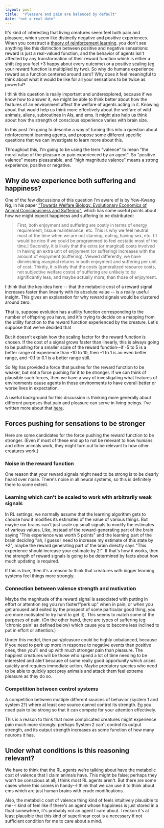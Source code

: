 ```yaml
---
layout: post
title:  "Pleasure and pain are balanced by default"
date: "not a real date"
---
```


It's kind of interesting that living creatures seem feel both pain and pleasure, which seem like distinctly negative and positive experiences. When you construct a [theory of reinforcement learning](https://en.wikipedia.org/wiki/Reinforcement_learning), you don't see anything like this distinction between positive and negative sensations: reward is just a real-valued function, and the behavior of agents isn't affected by any transformation of their reward function which is either a shift (eg you feel +3 happy about every outcome) or a positive scaling (eg your reward function is multiplied by two). So why do humans experience reward as a function centered around zero? Why does it feel meaningful to think about what it would be like for all your sensations to be twice as powerful?

I think this question is really important and underexplored, because if we know how to answer it, we might be able to think better about how the features of an environment affect the welfare of agents acting in it. Knowing about that would help us think more effectively about the welfare of wild animals, aliens, subroutines in AIs, and ems. It might also help us think about how the strength of conscious experience varies with brain size.

In this post I'm going to describe a way of turning this into a question about reinforcement learning agents, and propose some different specific questions that we can investigate to learn more about this.

Throughout this, I'm going to be using the term "valence" to mean "the moral value of the pleasure or pain experienced by an agent". So "positive valence" means pleasurable, and "high magnitude valence" means a strong experience, positive or negative.

## Why do we experience both suffering and happiness?

One of the few discussions of this question I'm aware of is by Yew-Kwang Ng, in his paper ["Towards Welfare Biology: Evolutionary Economics of Animal Consciousness and Suffering"](http://www.stafforini.com/library/ng-1995.pdf), which has some useful points about how we might expect happiness and suffering to be distributed:

> First, both enjoyment and suffering are costly in terms of energy requirement, tissue maintenance, etc. This is why we feel neutral most of the time when we are not starving, eating, having sex, etc. (It would be nice if we could be programmed to feel ecstatic most of the time.) Secondly, it is likely that the extra (or marginal) costs involved in having an extra unit of enjoyment (or suffering) increases with the amount of enjoyment (suffering). Viewed differently, we have diminishing marginal returns in both enjoyment and suffering per unit of cost. Thirdly, it is likely that the costs (generalized resource costs, not subjective welfare costs) of suffering are unlikely to be significantly less, and maybe actually more, than those of enjoyment.

I think that the key idea here -- that the metabolic cost of a reward signal increases faster than linearly with its absolute value -- is a really useful insight. This gives an explanation for why reward signals would be clustered around zero.

That is, suppose evolution has a utility function corresponding to the number of offspring you have, and it's trying to decide on a mapping from the utility function to the reward function experienced by the creature.  Let's suppose that we've decided that

But it doesn't explain how the scaling factor for the reward function is chosen. If the cost of a signal grows faster than linearly, this is always going to be pushing for a smaller scale of the reward function--if -5 to 5 is a better range of experience than -10 to 10, then -1 to 1 is an even better range, and -0.1 to 0.1 is a better range still.

So Ng has provided a force that pushes for the reward function to be weaker, but not a force pushing for it to be stronger. If we can think of plausible such forces, then we have a way of investigating what features of environments cause agents in those environments to have overall better or worse lives in expectation.

A useful background for this discussion is thinking more generally about different purposes that pain and pleasure can serve in living beings. I've written more about that [here](different-types-of-rewards).

## Forces pushing for sensations to be stronger

Here are some candidates for the force pushing the reward function to be stronger. (Even if most of these end up to not be relevant to how humans and other animals work, they might turn out to be relevant to how other creatures work.)

### Noise in the reward function

One reason that your reward signals might need to be strong is to be clearly heard over noise. There's noise in all neural systems, so this is definitely there to some extent.

### Learning which can't be scaled to work with arbitrarily weak signals

In RL settings, we normally assume that the learning algorithm gets to choose how it modifies its estimates of the value of various things. But maybe our brains can't just scale up small signals to modify the estimates of various values. Like, instead of the reward-generating part of the brain saying "This experience was worth 5 points" and the learning part of the brain deciding "ah, I guess I need to increase my estimate of this state by +2", maybe the reward generating part of the brain directly says "This experience should increase your estimate by 2!". If that's how it works, then the strength of reward signals is going to be determined by facts about how much updating is required.

If this is true, then it's a reason to think that creatures with bigger learning systems feel things more strongly.

### Connection between valence strength and motivation

Maybe the magnitude of the reward signal is associated with putting in effort or attention (eg you run faster/"perk up" when in pain, or when you get aroused and exited by the prospect of some particular good thing, you are more motivated to try hard to get it). This seems to match some of the purposes of pain. (On the other hand, there are types of suffering (eg 'chronic pain' as defined below) which cause you to become less inclined to put in effort or attention.)

Under this model, then pain/pleasure could be highly unbalanced, because if you need to perk up more in response to negative events than positive ones, then you'll end up with much stronger pain than pleasure. The happiest creatures will be those who spend a lot of time needing to be interested and alert because of some really good opportunity which arises quickly and requires immediate action. Maybe predatory species who need to be able to quickly spot prey animals and attack them feel extreme pleasure as they do so.

### Competition between control systems

A competition between multiple different sources of behavior (system 1 and system 2?) where at least one source cannot control its strength. Eg you need pain to be strong so that it can compete for your attention effectively.

This is a reason to think that more complicated creatures might experience pain much more strongly: perhaps System 2 can't control its output strength, and its output strength increases as some function of how many neurons it has.

## Under what conditions is this reasoning relevant?

We have to think that the RL agents we're talking about have the metabolic cost of valence that I claim animals have. This might be false; perhaps they won't be conscious at all; I think most RL agents aren't. But there are some cases where this comes in handy--I think that we can use it to think about ems which are just human brains with crude modifications.

Also, the metabolic cost of valence thing kind of feels intuitively plausible to me--I kind of feel like if there's an agent whose happiness is just stored in a float somewhere, it's probably not an agent I care about. I reckon it's at least plausible that this kind of superlinear cost is a necessary if not sufficient condition for me to care about a mind.

